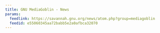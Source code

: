 ```yaml
---
title: GNU MediaGoblin - News
params:
  feedlink: https://savannah.gnu.org/news/atom.php?group=mediagoblin
  feedid: e55060345aa72babb5e2a0afbca32070
---
```

